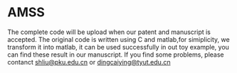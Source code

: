 # AMSS
The complete code will be upload when our patent and manuscript is accepted.
The original code is written using C and matlab,for simiplicity, we transform it into matlab, it can be used successfully in out toy example, you can find these result in our manuscript.
If you find some problems, please contanct shliu@pku.edu.cn or dingcaiying@tyut.edu.cn
